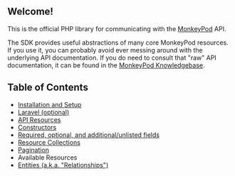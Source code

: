 ## Welcome!
This is the official PHP library for communicating with the [MonkeyPod](https://monkeypod.io) API. 

The SDK provides useful abstractions of many core MonkeyPod resources. If you use it, you can probably avoid ever messing around with the underlying API documentation. If you do need to consult that "raw" API documentation, it can be found in the 
[MonkeyPod Knowledgebase](https://monkeypod.helpscoutdocs.com/category/134-api?sort=).

## Table of Contents
* [Installation and Setup](installation_and_setup)
 * [Laravel (optional)](laravel)
* [API Resources](resources)
 * [Constructors](resources#Constructors)
 * [Required, optional, and additional/unlisted fields](resources#Required,+optional,+and+additional/unlisted+fields)
 * [Resource Collections](resources#Resource+Collections)
  * [Pagination](resources#Pagination)
 * Available Resources
  * [Entities (a.k.a. "Relationships")](resources/entities)
